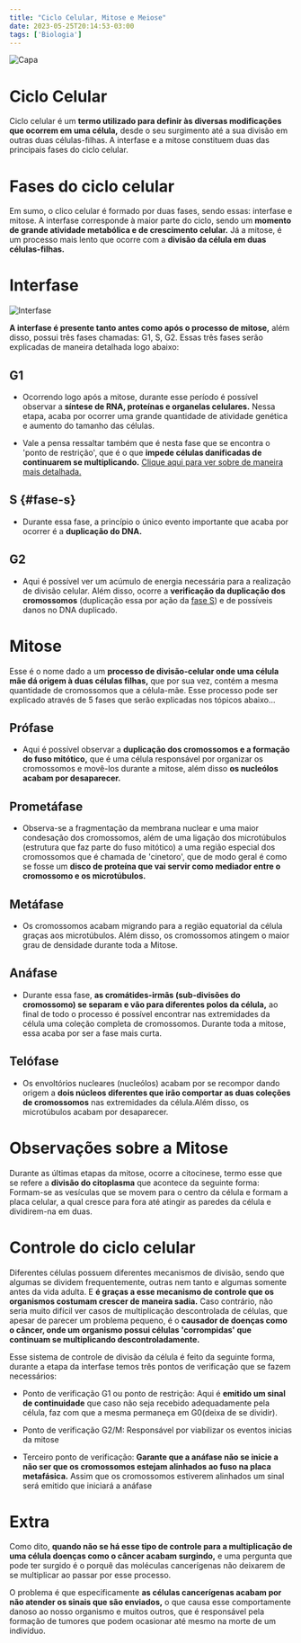 ```yaml
---
title: "Ciclo Celular, Mitose e Meiose"
date: 2023-05-25T20:14:53-03:00
tags: ['Biologia']
---
```


![Capa](https://conteudo.colaboraread.com.br/202102/INTERATIVAS_2_0/INTRODUCAO_A_BIOLOGIA_CELULAR_E_DO_DESENVOLVIMENTO/LIVRO_DIGITAL/assets/img/capa_u2_05.jpg)

# Ciclo Celular

Ciclo celular é um **termo utilizado para definir às diversas modificações que ocorrem em uma célula,** desde o seu surgimento até 
a sua divisão em outras duas células-filhas. A interfase e a mitose constituem duas das principais fases do ciclo celular.

# Fases do ciclo celular

Em sumo, o clico celular é formado por duas fases, sendo essas: interfase e mitose. A interfase corresponde à maior parte do ciclo, 
sendo um **momento de grande atividade metabólica e de crescimento celular.** Já a mitose, é um processo mais lento que ocorre com a 
**divisão da célula em duas células-filhas.**

# Interfase

![Interfase](https://static.vecteezy.com/ti/vetor-gratis/p1/19849093-interfase-e-a-estagio-do-a-celula-ciclo-vetor.jpg)

**A interfase é presente tanto antes como após o processo de mitose,** além disso, possui três fases chamadas: G1, S, G2. Essas três fases 
serão explicadas de maneira detalhada logo abaixo:

## G1

- Ocorrendo logo após a mitose, durante esse período é possível observar a **síntese de RNA, proteínas e organelas celulares.** Nessa etapa, 
acaba por ocorrer uma grande quantidade de atividade genética e aumento do tamanho das células.

- Vale a pensa ressaltar também que é nesta fase que se encontra o 'ponto de restrição', que é o que **impede células danificadas de 
continuarem se multiplicando.** 
[Clique aqui para ver sobre de maneira mais detalhada.](http://petdocs.ufc.br/index_artigo_id_74_desc_Gen%C3%A9tica_pagina__subtopico_56_busca_)

## S {#fase-s}

- Durante essa fase, a princípio o único evento importante que acaba por ocorrer é a **duplicação do DNA.**

## G2

- Aqui é possível ver um acúmulo de energia necessária para a realização de divisão celular. Além disso, ocorre a **verificação da duplicação 
dos cromossomos** (duplicação essa por ação da [fase S](./#fase-s)) e de possíveis danos no DNA duplicado.

# Mitose 

Esse é o nome dado a um **processo de divisão-celular onde uma célula mãe dá origem à duas células filhas,** que por sua vez, contém a 
mesma quantidade de cromossomos que a célula-mãe. Esse processo pode ser explicado através de 5 fases que serão explicadas nos 
tópicos abaixo...

## Prófase

- Aqui é possível observar a **duplicação dos cromossomos e a formação do fuso mitótico,** que é uma célula responsável por organizar os 
cromossomos e movê-los durante a mitose, além disso **os nucleólos acabam por desaparecer.**

## Prometáfase

- Observa-se a fragmentação da membrana nuclear e uma maior condesação dos cromossomos, além de uma ligação dos microtúbulos (estrutura que 
faz parte do fuso mitótico) a uma região especial dos cromossomos que é chamada de 'cinetoro', que de modo geral é como se fosse um **disco 
de proteína que vai servir como mediador entre o cromossomo e os microtúbulos.**

## Metáfase

- Os cromossomos acabam migrando para a região equatorial da célula graças aos microtúbulos. Além disso, os cromossomos atingem o 
maior grau de densidade durante toda a Mitose.

## Anáfase

- Durante essa fase, **as cromátides-irmãs (sub-divisões do cromossomo) se separam e vão para diferentes polos da célula,** ao final 
de todo o processo é possível encontrar nas extremidades da célula uma coleção completa de cromossomos. Durante toda a mitose, 
essa acaba por ser a fase mais curta.

## Telófase

- Os envoltórios nucleares (nucleólos) acabam por se recompor dando origem a **dois núcleos diferentes que irão comportar as duas 
coleções de cromossomos** nas extremidades da célula.Além disso, os microtúbulos acabam por desaparecer.

# Observações sobre a Mitose

Durante as últimas etapas da mitose, ocorre a citocinese, termo esse que se refere a **divisão do citoplasma** que acontece 
da seguinte forma: Formam-se as vesículas que se movem para o centro da célula e formam a placa celular, a qual cresce para 
fora até atingir as paredes da célula e dividirem-na em duas.

# Controle do ciclo celular

Diferentes células possuem diferentes mecanismos de divisão, sendo que algumas se dividem frequentemente, outras nem tanto 
e algumas somente antes da vida adulta. E **é graças a esse mecanismo de controle que os organismos costumam crescer de maneira sadia.** 
Caso contrário, não seria muito difícil ver casos de multiplicação descontrolada de células, que apesar de parecer um problema 
pequeno, é o **causador de doenças como o câncer, onde um organismo possui células 'corrompidas' que continuam se multiplicando 
descontroladamente.**

Esse sistema de controle de divisão da célula é feito da seguinte forma, durante a etapa da interfase temos três pontos de 
verificação que se fazem necessários:

- Ponto de verificação G1 ou ponto de restrição: Aqui é **emitido um sinal de continuidade** que caso não seja recebido 
adequadamente pela célula, faz com que a mesma permaneça em G0(deixa de se dividir).

- Ponto de verificação G2/M: Responsável por viabilizar os eventos inicias da mitose

- Terceiro ponto de verificação: **Garante que a anáfase não se inicie a não ser que os cromossomos estejam alinhados ao fuso na 
placa metafásica.** Assim que os cromossomos estiverem alinhados um sinal será emitido que iniciará a anáfase

# Extra

Como dito, **quando não se há esse tipo de controle para a multiplicação de uma célula doenças como o câncer acabam surgindo,** 
e uma pergunta que pode ter surgido é o porquê das moléculas cancerígenas não deixarem de se multiplicar ao passar por esse 
processo.

O problema é que especificamente **as células cancerígenas acabam por não atender os sinais que são enviados,** o que causa 
esse comportamente danoso ao nosso organismo e muitos outros, que é responsável pela formação de tumores que podem ocasionar 
até mesmo na morte de um indivíduo.
